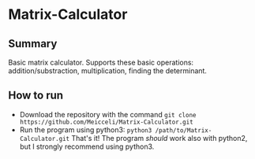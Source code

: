 # Matrix-Calculator

## Summary
Basic matrix calculator. Supports these basic operations: addition/substraction, multiplication, finding the determinant.

## How to run
- Download the repository with the command `git clone https://github.com/Meicceli/Matrix-Calculator.git`
- Run the program using python3: `python3 /path/to/Matrix-Calculator.git`
That's it! The program *should* work also with python2, but I strongly recommend using python3.
